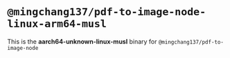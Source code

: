 # `@mingchang137/pdf-to-image-node-linux-arm64-musl`

This is the **aarch64-unknown-linux-musl** binary for `@mingchang137/pdf-to-image-node`
